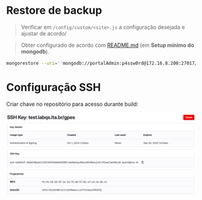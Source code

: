 # Restore de backup

> Verificar em `/config/custom/<site>.js` a configuração desejada e ajustar de acordo/

> Obter configurado de acordo com [README.md](../README.md) (em **Setup mínimo do mongodb**).

```sh
mongorestore --uri=''mongodb://portalAdmin:p4ssw0rd@172.16.8.200:27017/portal'' --archive=''mongodb-portal-ita.archive''
```

# Configuração SSH

Criar chave no repositório para acesso durante build:

![](./ssh-key.png)